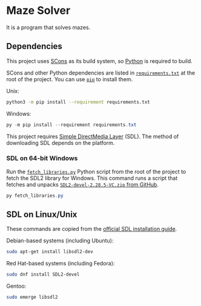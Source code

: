 # Maze Solver
It is a program that solves mazes.

## Dependencies

This project uses [SCons](https://scons.org/) as its build system, so [Python](https://www.python.org/) is required to build.

SCons and other Python dependencies are listed in [`requirements.txt`](./requirements.txt) at the root of the project. You can use [`pip`](https://pip.pypa.io/en/stable/) to install them.

Unix:
```bash
python3 -m pip install --requirement requirements.txt
```

Windows:
```PowerShell
py -m pip install --requirement requirements.txt
```

This project requires [Simple DirectMedia Layer](https://www.libsdl.org/) (SDL). The method of downloading SDL depends on the platform.

### SDL on 64-bit Windows
Run the [`fetch_libraries.py`](./fetch_libraries.py) Python script from the root of the project to fetch the SDL2 library for Windows. This command runs a script that fetches and unpacks [`SDL2-devel-2.28.5-VC.zip` from GitHub](https://github.com/libsdl-org/SDL/releases/release-2.28.5/).

```PowerShell
py fetch_libraries.py
```

## SDL on Linux/Unix

These commands are copied from the [official SDL installation guide](https://wiki.libsdl.org/SDL2/Installation).

Debian-based systems (including Ubuntu):
```bash
sudo apt-get install libsdl2-dev
```

Red Hat-based systems (including Fedora):
```bash
sudo dnf install SDL2-devel
```

Gentoo:
```bash
sudo emerge libsdl2
```
